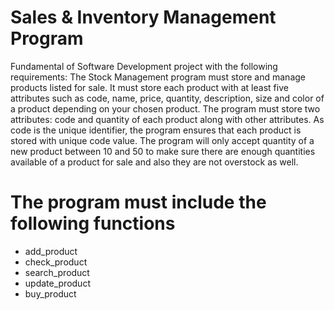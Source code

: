 # Sales & Inventory Management Program

Fundamental of Software Development project with the following requirements:
The Stock Management program must store and manage products listed for sale. It must store each product with at least five attributes such as code, name, price, quantity, description, size and color of a product depending on your chosen product.
The program must store two attributes: code and quantity of each product along with other attributes. As code is the unique identifier, the program ensures that each product is stored with unique code value. The program will only accept quantity of a new product between 10 and 50 to make sure there are enough quantities available of a product for sale and also they are not overstock as well.

# The program must include the following functions
- add_product
- check_product
- search_product
- update_product
- buy_product
